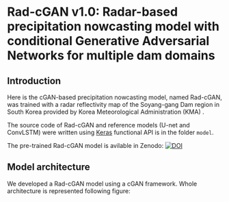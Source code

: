 # Rad-cGAN v1.0: Radar-based precipitation nowcasting model with conditional Generative Adversarial Networks for multiple dam domains



## Introduction

Here is the cGAN-based precipitation nowcasting model, named Rad-cGAN, was trained with a radar reflectivity map of the Soyang-gang Dam region in South Korea provided by Korea Meteorological Administration (KMA) .

The source code of Rad-cGAN and reference models (U-net and ConvLSTM) were written using [Keras](https://keras.io/)  functional API is in the folder `model`.

The pre-trained Rad-cGAN model is avilable in Zenodo:
[![DOI](https://zenodo.org/badge/DOI/10.5281/zenodo.6459876.svg)](https://doi.org/10.5281/zenodo.6459876)


## Model architecture

We developed a Rad-cGAN model using a cGAN framework. Whole architecture is represented following figure:

